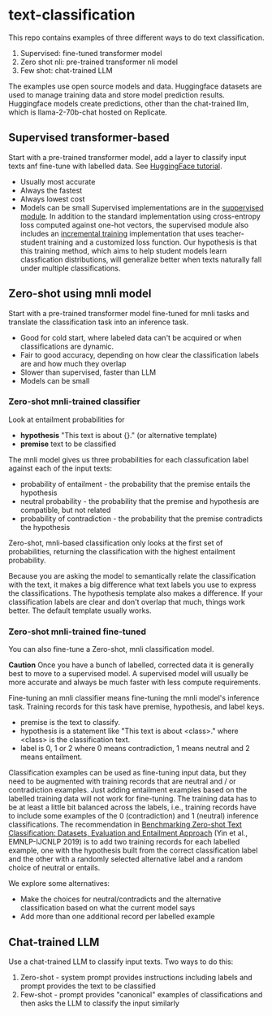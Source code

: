 # text-classification
This repo contains examples of three different ways to do text classification.
1. Supervised: fine-tuned transformer model
2. Zero shot nli: pre-trained transformer nli model
4. Few shot: chat-trained LLM

The examples use open source models and data. Huggingface datasets are used to manage training data and store model prediction results. Huggingface models create predictions, other than the chat-trained llm, which is llama-2-70b-chat hosted on Replicate.


## Supervised transformer-based
Start with a pre-trained transformer model, add a layer to classify input texts anf fine-tune with labelled data.
See [HuggingFace tutorial](https://huggingface.co/docs/transformers/tasks/sequence_classification).
* Usually most accurate 
* Always the fastest
* Always lowest cost
* Models can be small
Supervised implementations are in the [suppervised module](https://github.com/psteitz/text-classification/blob/main/src/main/python/supervised).  In addition to the standard implementation using cross-entropy loss computed against one-hot vectors, the supervised module also includes an [incremental training](https://github.com/psteitz/text-classification/blob/main/src/docs/supervised/incremental.md) implementation that uses teacher-student training and a customized loss function. Our hypothesis is that this training method, which aims to help student models learn classfication distributions, will generalize better when texts naturally fall under multiple classifications.

## Zero-shot using mnli model
Start with a pre-trained transformer model fine-tuned for mnli tasks and translate the classification task into an inference task.
* Good for cold start, where labeled data can't be acquired or when classifications are dynamic. 
* Fair to good accuracy, depending on how clear the classification labels are and how much they overlap
* Slower than supervised, faster than LLM
* Models can be small

### Zero-shot mnli-trained classifier

Look at entailment probabilities for 
* __hypothesis__ "This text is about {}." (or alternative template)
* __premise__ text to be classified


The mnli model gives us three probabilities for each classufication label against each of the input texts:
* probability of entailment - the probability that the premise entails the hypothesis
* neutral probability - the probability that the premise and hypothesis are compatible, but not related
* probability of contradiction - the probability that the premise contradicts the hypothesis

Zero-shot, mnli-based classification only looks at the first set of probabilities, returning the classification with the highest entailment probability.

Because you are asking the model to semantically relate the classification with the text, it makes a big difference what text labels you use to express the classifications. The hypothesis template also makes a difference. If your classification labels are clear and don't overlap that much, things work better. The default template usually works.


### Zero-shot mnli-trained fine-tuned
You can also fine-tune a Zero-shot, mnli classification model.

__Caution__ Once you have a bunch of labelled, corrected data it is generally best to move to a supervised model. A supervised model will usually be more accurate and always be much faster with less compute requirements.

Fine-tuning an mnli classifier means fine-tuning the mnli model's inference task.  Training records for this task 
have premise, hypothesis, and label keys.
* premise is the text to classify.
* hypothesis is a statement like "This text is about \<class\>." where \<class\> is the classification text.
* label is 0, 1 or 2 where 0 means contradiction, 1 means neutral and 2 means entailment.

Classification examples can be used as fine-tuning input data, but they need to be augmented with training records that are neutral and / or contradiction examples. Just adding entailment examples based on the labelled training data will not work for fine-tuning. The training data has to be at least a little bit balanced across the labels, i.e., training records have to include some examples of the 0 (contradiction) and 1 (neutral) inference classifications.  The recommendation in [Benchmarking Zero-shot Text Classification: Datasets, Evaluation and Entailment Approach](https://aclanthology.org/D19-1404) (Yin et al., EMNLP-IJCNLP 2019) is to add two training records for each labelled example, one 
with the hypothesis built from the correct classification label and the other with a randomly selected alternative label and a random choice of neutral or entails.

We explore some alternatives:
* Make the choices for neutral/contradicts and the alternative classification based on what the current model says
* Add more than one additional record per labelled example


## Chat-trained LLM
Use a chat-trained LLM to classify input texts.  Two ways to do this:
1. Zero-shot - system prompt provides instructions including labels and prompt provides the text to be classified
2. Few-shot - prompt provides "canonical" examples of classifications and then asks the LLM to classify the input similarly
